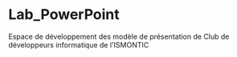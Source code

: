 # Lab_PowerPoint
Espace de développement des modèle de présentation de Club de développeurs informatique de l'ISMONTIC
